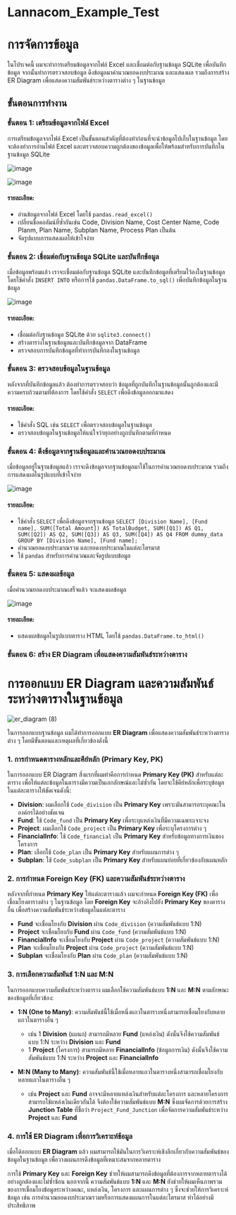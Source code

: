 # Lannacom_Example_Test

# การจัดการข้อมูล

ในโปรเจคนี้ ผมจะทำการเตรียมข้อมูลจากไฟล์ Excel และเชื่อมต่อกับฐานข้อมูล SQLite เพื่อบันทึกข้อมูล จากนั้นทำการตรวจสอบข้อมูล ดึงข้อมูลมาคำนวณยอดงบประมาณ และแสดงผล รวมถึงการสร้าง ER Diagram เพื่อแสดงความสัมพันธ์ระหว่างตารางต่าง ๆ ในฐานข้อมูล

## ขั้นตอนการทำงาน

### ขั้นตอน 1: เตรียมข้อมูลจากไฟล์ Excel

การเตรียมข้อมูลจากไฟล์ Excel เป็นขั้นตอนสำคัญที่ต้องทำก่อนที่จะนำข้อมูลไปเก็บในฐานข้อมูล โดยจะต้องทำการอ่านไฟล์ Excel และตรวจสอบความถูกต้องของข้อมูลเพื่อให้พร้อมสำหรับการบันทึกในฐานข้อมูล SQLite

![image](https://github.com/user-attachments/assets/4aec1e3a-fc69-47f0-a249-0fb136097f54)

![image](https://github.com/user-attachments/assets/da99330b-36f0-49c5-aa76-754c39c32985)

#### รายละเอียด:
- อ่านข้อมูลจากไฟล์ Excel โดยใช้ `pandas.read_excel()`
- เปลี่ยนชื่อคอลัมน์ที่ซ้ำกันเช่น Code, Division Name, Cost Center Name, Code Planm, Plan Name, Subplan Name, Process Plan เป็นต้น
- จัดรูปแบบการแสดงผลให้เข้าใจง่าย


### ขั้นตอน 2: เชื่อมต่อกับฐานข้อมูล SQLite และบันทึกข้อมูล
เมื่อข้อมูลพร้อมแล้ว เราจะเชื่อมต่อกับฐานข้อมูล SQLite และบันทึกข้อมูลที่เตรียมไว้ลงในฐานข้อมูล โดยใช้คำสั่ง `INSERT INTO` หรือการใช้ `pandas.DataFrame.to_sql()` เพื่อบันทึกข้อมูลในฐานข้อมูล

![image](https://github.com/user-attachments/assets/2842ad97-9b05-486c-b6c4-aad550fad593)


#### รายละเอียด:
- เชื่อมต่อกับฐานข้อมูล SQLite ด้วย `sqlite3.connect()`
- สร้างตารางในฐานข้อมูลและบันทึกข้อมูลจาก DataFrame
- ตรวจสอบการบันทึกข้อมูลที่ทำการบันทึกลงในฐานข้อมูล

### ขั้นตอน 3: ตรวจสอบข้อมูลในฐานข้อมูล
หลังจากที่บันทึกข้อมูลแล้ว ต้องทำการตรวจสอบว่า ข้อมูลที่ถูกบันทึกในฐานข้อมูลนั้นถูกต้องและมีความครบถ้วนตามที่ต้องการ โดยใช้คำสั่ง `SELECT` เพื่อดึงข้อมูลออกมาแสดง

#### รายละเอียด:
- ใช้คำสั่ง SQL เช่น `SELECT` เพื่อตรวจสอบข้อมูลในฐานข้อมูล
- ตรวจสอบข้อมูลในฐานข้อมูลให้แน่ใจว่าทุกอย่างถูกบันทึกตามที่กำหนด




### ขั้นตอน 4: ดึงข้อมูลจากฐานข้อมูลและคำนวณยอดงบประมาณ
เมื่อข้อมูลอยู่ในฐานข้อมูลแล้ว เราจะดึงข้อมูลจากฐานข้อมูลมาใช้ในการคำนวณยอดงบประมาณ รวมถึงการแสดงผลในรูปแบบที่เข้าใจง่าย

![image](https://github.com/user-attachments/assets/b14648ab-f7c1-4a64-a1e8-91a4a3806b54)


#### รายละเอียด:
- ใช้คำสั่ง `SELECT` เพื่อดึงข้อมูลจากฐานข้อมูล
  `SELECT
    [Division Name], [Fund name], SUM([Total Amount]) AS TotalBudget,
    SUM([Q1]) AS Q1,
    SUM([Q2]) AS Q2,
    SUM([Q3]) AS Q3,
    SUM([Q4]) AS Q4
FROM dummy_data
GROUP BY [Division Name], [Fund name];`
- คำนวณยอดงบประมาณรวม และยอดงบประมาณในแต่ละไตรมาส
- ใช้ `pandas` สำหรับการคำนวณและจัดรูปแบบข้อมูล

### ขั้นตอน 5: แสดงผลข้อมูล
เมื่อคำนวณยอดงบประมาณเสร็จแล้ว จะแสดงผลข้อมูล 

![image](https://github.com/user-attachments/assets/c542a335-61ae-41a5-919d-e053ef2d2840)

#### รายละเอียด:
- แสดงผลข้อมูลในรูปแบบตาราง HTML โดยใช้ `pandas.DataFrame.to_html()`

### ขั้นตอน 6: สร้าง ER Diagram เพื่อแสดงความสัมพันธ์ระหว่างตาราง

# การออกแบบ ER Diagram และความสัมพันธ์ระหว่างตารางในฐานข้อมูล

![er_diagram (8)](https://github.com/user-attachments/assets/38d77bf5-5cad-42b8-9d5c-159a42112ce4)

ในการออกแบบฐานข้อมูล ผมได้ทำการออกแบบ **ER Diagram** เพื่อแสดงความสัมพันธ์ระหว่างตารางต่าง ๆ โดยมีขั้นตอนและเหตุผลที่เกี่ยวข้องดังนี้

### 1. การกำหนดตารางหลักและคีย์หลัก (Primary Key, PK)
ในการออกแบบ ER Diagram สิ่งแรกที่ผมทำคือการกำหนด **Primary Key (PK)** สำหรับแต่ละตาราง เพื่อให้แต่ละข้อมูลในตารางมีความเป็นเอกลักษณ์และไม่ซ้ำกัน โดยจะใช้คีย์หลักเพื่อระบุข้อมูลในแต่ละตารางให้ชัดเจนดังนี้:

- **Division**: ผมเลือกใช้ `Code_division` เป็น **Primary Key** เพราะมันสามารถระบุคณะในองค์กรได้อย่างชัดเจน
- **Fund**: ใช้ `Code_fund` เป็น **Primary Key** เพื่อระบุแหล่งเงินที่มีความเฉพาะเจาะจง
- **Project**: ผมเลือกใช้ `Code_project` เป็น **Primary Key** เพื่อระบุโครงการต่าง ๆ
- **FinancialInfo**: ใช้ `Code_financial` เป็น **Primary Key** สำหรับข้อมูลทางการเงินของโครงการ
- **Plan**: เลือกใช้ `Code_plan` เป็น **Primary Key** สำหรับแผนการต่าง ๆ
- **Subplan**: ใช้ `Code_subplan` เป็น **Primary Key** สำหรับแผนย่อยที่เกี่ยวข้องกับแผนหลัก

### 2. การกำหนด Foreign Key (FK) และความสัมพันธ์ระหว่างตาราง
หลังจากที่กำหนด **Primary Key** ให้แต่ละตารางแล้ว ผมจะกำหนด **Foreign Key (FK)** เพื่อเชื่อมโยงตารางต่าง ๆ ในฐานข้อมูล โดย **Foreign Key** จะอ้างอิงไปยัง **Primary Key** ของตารางอื่น เพื่อสร้างความสัมพันธ์ระหว่างข้อมูลในแต่ละตาราง

- **Fund** จะเชื่อมโยงกับ **Division** ผ่าน `Code_division` (ความสัมพันธ์แบบ 1:N)
- **Project** จะเชื่อมโยงกับ **Fund** ผ่าน `Code_fund` (ความสัมพันธ์แบบ 1:N)
- **FinancialInfo** จะเชื่อมโยงกับ **Project** ผ่าน `Code_project` (ความสัมพันธ์แบบ 1:N)
- **Plan** จะเชื่อมโยงกับ **Project** ผ่าน `Code_project` (ความสัมพันธ์แบบ 1:N)
- **Subplan** จะเชื่อมโยงกับ **Plan** ผ่าน `Code_plan` (ความสัมพันธ์แบบ 1:N)

### 3. การเลือกความสัมพันธ์ 1:N และ M:N
ในการออกแบบความสัมพันธ์ระหว่างตาราง ผมเลือกใช้ความสัมพันธ์แบบ **1:N** และ **M:N** ตามลักษณะของข้อมูลที่เกี่ยวข้อง:

- **1:N (One to Many)**: ความสัมพันธ์นี้ใช้เมื่อหนึ่งแถวในตารางหนึ่งสามารถเชื่อมโยงกับหลายแถวในตารางอื่น ๆ
    - เช่น 1 **Division** (แผนก) สามารถมีหลาย **Fund** (แหล่งเงิน) ดังนั้นจึงใช้ความสัมพันธ์แบบ 1:N ระหว่าง **Division** และ **Fund**
    - 1 **Project** (โครงการ) สามารถมีหลาย **FinancialInfo** (ข้อมูลการเงิน) ดังนั้นจึงใช้ความสัมพันธ์แบบ 1:N ระหว่าง **Project** และ **FinancialInfo**

- **M:N (Many to Many)**: ความสัมพันธ์นี้ใช้เมื่อหลายแถวในตารางหนึ่งสามารถเชื่อมโยงกับหลายแถวในตารางอื่น ๆ
    - เช่น **Project** และ **Fund** อาจจะมีหลายแหล่งเงินสำหรับแต่ละโครงการ และหลายโครงการสามารถใช้แหล่งเงินเดียวกันได้ จึงต้องใช้ความสัมพันธ์แบบ **M:N** ซึ่งผมจัดการด้วยการสร้าง **Junction Table** ที่ชื่อว่า `Project_Fund_Junction` เพื่อจัดการความสัมพันธ์ระหว่าง **Project** และ **Fund**

### 4. การใช้ ER Diagram เพื่อการวิเคราะห์ข้อมูล
เมื่อได้ออกแบบ **ER Diagram** แล้ว ผมสามารถใช้มันในการวิเคราะห์เชิงลึกเกี่ยวกับความสัมพันธ์ของข้อมูลในฐานข้อมูล เพื่อวางแผนการดึงข้อมูลที่เหมาะสมจากหลายตาราง

การใช้ **Primary Key** และ **Foreign Key** ช่วยให้ผมสามารถดึงข้อมูลที่ต้องการจากหลายตารางได้อย่างถูกต้องและไม่ซ้ำซ้อน นอกจากนี้ ความสัมพันธ์แบบ **1:N** และ **M:N** ยังช่วยให้ผมเห็นภาพรวมของการเชื่อมโยงข้อมูลระหว่างคณะ, แหล่งเงิน, โครงการ และแผนการต่าง ๆ ซึ่งจะช่วยให้การวิเคราะห์ข้อมูล เช่น การคำนวณยอดงบประมาณรวมหรือการแสดงแผนการในแต่ละไตรมาส ทำได้อย่างมีประสิทธิภาพ


